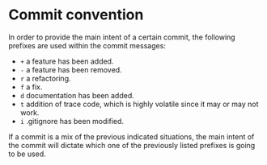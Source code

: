 # Commit convention

In order to provide the main intent of a certain commit, the following prefixes are used within the commit messages:

* `+` a feature has been added.
* `-` a feature has been removed.
* `r` a refactoring.
* `f` a fix.
* `d` documentation has been added.
* `t` addition of trace code, which is highly volatile since it may or may not work.
* `i` .gitignore has been modified.

If a commit is a mix of the previous indicated situations, the main intent of the commit
will dictate which one of the previously listed prefixes is going to be used.
